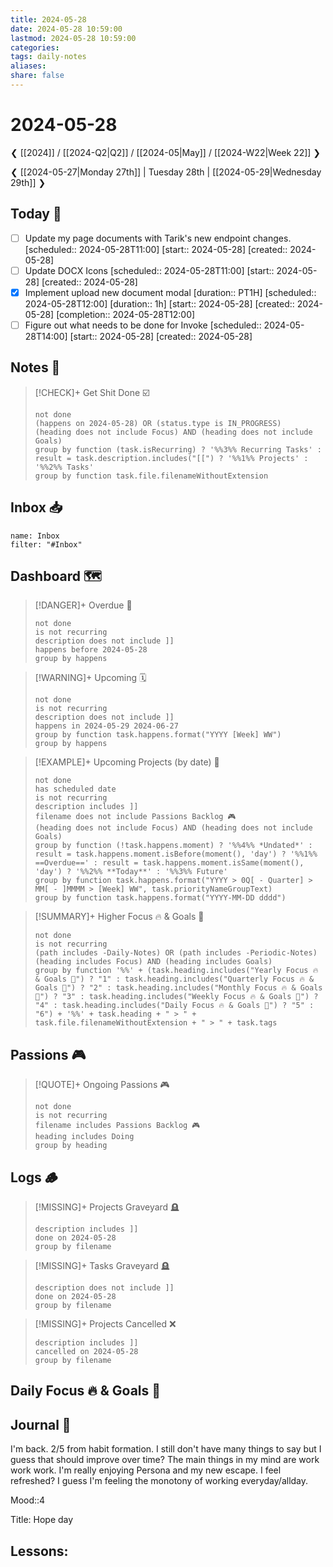 ```yaml
---
title: 2024-05-28
date: 2024-05-28 10:59:00
lastmod: 2024-05-28 10:59:00
categories:
tags: daily-notes
aliases:
share: false
---
```


# 2024-05-28

❮ [[2024]] / [[2024-Q2|Q2]] / [[2024-05|May]] / [[2024-W22|Week 22]] ❯

❮ [[2024-05-27|Monday 27th]] | Tuesday 28th | [[2024-05-29|Wednesday 29th]] ❯

## Today 🔆
- [ ] Update my page documents with Tarik's new endpoint changes.   [scheduled:: 2024-05-28T11:00]  [start:: 2024-05-28]  [created:: 2024-05-28]
- [ ] Update DOCX Icons   [scheduled:: 2024-05-28T11:00]  [start:: 2024-05-28]  [created:: 2024-05-28]
- [x] Implement upload new document modal [duration:: PT1H]  [scheduled:: 2024-05-28T12:00]  [duration:: 1h]  [start:: 2024-05-28]  [created:: 2024-05-28]  [completion:: 2024-05-28T12:00]
- [ ] Figure out what needs to be done for Invoke   [scheduled:: 2024-05-28T14:00]  [start:: 2024-05-28]  [created:: 2024-05-28]
## Notes 📝

> [!CHECK]+ Get Shit Done ☑️
>
> ```tasks
> not done
> (happens on 2024-05-28) OR (status.type is IN_PROGRESS)
> (heading does not include Focus) AND (heading does not include Goals)
> group by function (task.isRecurring) ? '%%3%% Recurring Tasks' : result = task.description.includes("[[") ? '%%1%% Projects' : '%%2%% Tasks'
> group by function task.file.filenameWithoutExtension
> ```
## Inbox 📥

```todoist
name: Inbox
filter: "#Inbox"
```

## Dashboard 🗺️

> [!DANGER]+ Overdue 📆
>
> ```tasks
> not done
> is not recurring
> description does not include ]]
> happens before 2024-05-28
> group by happens
> ```

> [!WARNING]+ Upcoming 🗓️
>
> ```tasks
> not done
> is not recurring
> description does not include ]]
> happens in 2024-05-29 2024-06-27
> group by function task.happens.format("YYYY [Week] WW")
> group by happens
> ```

> [!EXAMPLE]+ Upcoming Projects (by date) 🎯
>
> ```tasks
> not done
> has scheduled date
> is not recurring
> description includes ]]
> filename does not include Passions Backlog 🎮
> (heading does not include Focus) AND (heading does not include Goals)
> group by function (!task.happens.moment) ? '%%4%% *Undated*' : result = task.happens.moment.isBefore(moment(), 'day') ? '%%1%% ==Overdue==' : result = task.happens.moment.isSame(moment(), 'day') ? '%%2%% **Today**' : '%%3%% Future'
> group by function task.happens.format("YYYY > 0Q[ - Quarter] > MM[ - ]MMMM > [Week] WW", task.priorityNameGroupText)
> group by function task.happens.format("YYYY-MM-DD dddd")
> ```

> [!SUMMARY]+ Higher Focus 🔥 & Goals 🎯
>
> ```tasks
> not done
> is not recurring
> (path includes -Daily-Notes) OR (path includes -Periodic-Notes)
> (heading includes Focus) AND (heading includes Goals)
> group by function '%%' + (task.heading.includes("Yearly Focus 🔥 & Goals 🎯") ? "1" : task.heading.includes("Quarterly Focus 🔥 & Goals 🎯") ? "2" : task.heading.includes("Monthly Focus 🔥 & Goals 🎯") ? "3" : task.heading.includes("Weekly Focus 🔥 & Goals 🎯") ? "4" : task.heading.includes("Daily Focus 🔥 & Goals 🎯") ? "5" : "6") + '%%' + task.heading + " > " + task.file.filenameWithoutExtension + " > " + task.tags
> ```

## Passions 🎮

> [!QUOTE]+ Ongoing Passions 🎮
>
> ```tasks
> not done
> is not recurring
> filename includes Passions Backlog 🎮
> heading includes Doing
> group by heading
> ```

## Logs 🪵

> [!MISSING]+ Projects Graveyard 🪦
>
> ```tasks
> description includes ]]
> done on 2024-05-28
> group by filename
> ```

> [!MISSING]+ Tasks Graveyard 🪦
>
> ```tasks
> description does not include ]]
> done on 2024-05-28
> group by filename
> ```

> [!MISSING]+ Projects Cancelled ❌
>
> ```tasks
> description includes ]]
> cancelled on 2024-05-28
> group by filename
> ```

## Daily Focus 🔥 & Goals 🎯



## Journal 📔

I'm back. 2/5 from habit formation. I still don't have many things to say but I guess that should improve over time? The main things in my mind are work work work. I'm really enjoying Persona and my new escape. I feel refreshed? I guess I'm feeling the monotony of working everyday/allday.


Mood::4

Title: Hope day

Lessons:
-


